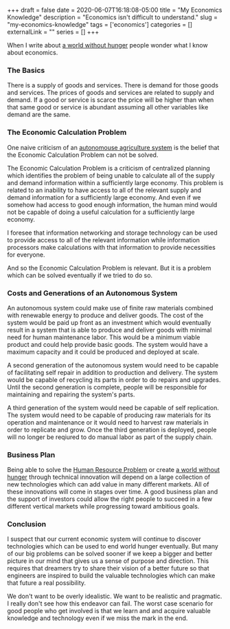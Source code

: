 +++ 
draft = false
date = 2020-06-07T16:18:08-05:00
title = "My Economics Knowledge"
description = "Economics isn't difficult to understand."
slug = "my-economics-knowledge" 
tags = ['economics']
categories = []
externalLink = ""
series = []
+++

When I write about [a world without hunger](/posts/a-world-without-hunger) people wonder what I know about economics.

### The Basics

There is a supply of goods and services.  There is demand for those goods and services.  The prices of goods and services are related to supply and demand.  If a good or service is scarce the price will be higher than when that same good or service is abundant assuming all other variables like demand are the same.

### The Economic Calculation Problem

One naive criticism of an [autonomouse agriculture system](/posts/a-world-without-hunger) is the belief that the Economic Calculation Problem can not be solved.

The Economic Calculation Problem is a criticism of centralized planning which identifies the problem of being unable to calculate all of the supply and demand information within a sufficiently large economy.  This problem is related to an inability to have access to all of the relevant supply and demand information for a sufficiently large economy.  And even if we somehow had access to good enough information, the human mind would not be capable of doing a useful calculation for a sufficiently large economy.

I foresee that information networking and storage technology can be used to provide access to all of the relevant information while information processors make calculations with that information to provide necessities for everyone.

And so the Economic Calculation Problem is relevant.  But it is a problem which can be solved eventually if we tried to do so.

### Costs and Generations of an Autonomous System

An autonomous system could make use of finite raw materials combined with renewable energy to produce and deliver goods.  The cost of the system would be paid up front as an investment which would eventually result in a system that is able to produce and deliver goods with minimal need for human maintenance labor.  This would be a minimum viable product and could help provide basic goods.  The system would have a maximum capacity and it could be produced and deployed at scale.

A second generation of the autonomous system would need to be capable of facilitating self repair in addition to production and delivery.  The system would be capable of recycling its parts in order to do repairs and upgrades.  Until the second generation is complete, people will be responsible for maintaining and repairing the system's parts.

A third generation of the system would need be capable of self replication.  The system would need to be capable of producing raw materials for its operation and maintenance or it would need to harvest raw materials in order to replicate and grow.  Once the third generation is deployed, people will no longer be reqiured to do manual labor as part of the supply chain.

### Business Plan

Being able to solve the [Human Resource Problem](/posts/human-resource-problem) or create [a world without hunger](/posts/a-world-without-hunger) through technical innovation will depend on a large collection of new technologies which can add value in many different markets.  All of these innovations will come in stages over time.  A good business plan and the support of investors could allow the right people to succeed in a few different vertical markets while progressing toward ambitious goals.

### Conclusion

I suspect that our current economic system will continue to discover technologies which can be used to end world hunger eventually.  But many of our big problems can be solved sooner if we keep a bigger and better picture in our mind that gives us a sense of purpose and direction.  This requires that dreamers try to share their vision of a better future so that engineers are inspired to build the valuable technologies which can make that future a real possibility.

We don't want to be overly idealistic.  We want to be realistic and pragmatic.  I really don't see how this endeavor can fail.  The worst case scenario for good people who get involved is that we learn and and acquire valuable knowledge and technology even if we miss the mark in the end.
